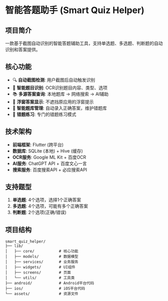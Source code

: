 # 智能答题助手 (Smart Quiz Helper)

## 项目简介
一款基于截图自动识别的智能答题辅助工具，支持单选题、多选题、判断题的自动识别和答案提供。

## 核心功能
- 🔍 **自动截图检测**: 用户截图后自动触发识别
- 🧠 **智能题目识别**: OCR识别题目内容、类型、选项
- 📚 **多源答案查询**: 本地题库 → 网络搜索 → AI辅助
- 💫 **浮窗答案显示**: 不遮挡原应用的浮窗提示
- 📖 **智能题库管理**: 自动录入正确答案，维护错题库
- 🎯 **错题练习**: 专门的错题练习模式

## 技术架构
- **前端框架**: Flutter (跨平台)
- **数据库**: SQLite (本地) + Hive (缓存)
- **OCR服务**: Google ML Kit + 百度OCR
- **AI服务**: ChatGPT API + 百度文心一言
- **搜索服务**: 百度搜索API + 必应搜索API

## 支持题型
1. **单选题**: 4个选项，选择1个正确答案
2. **多选题**: 4个选项，可能有多个正确答案  
3. **判断题**: 2个选项(正确/错误)

## 项目结构
```
smart_quiz_helper/
├── lib/
│   ├── core/           # 核心功能
│   ├── models/         # 数据模型
│   ├── services/       # 业务服务
│   ├── widgets/        # UI组件
│   ├── screens/        # 页面
│   └── utils/          # 工具类
├── android/            # Android平台代码
├── ios/                # iOS平台代码
└── assets/             # 资源文件
``` 


